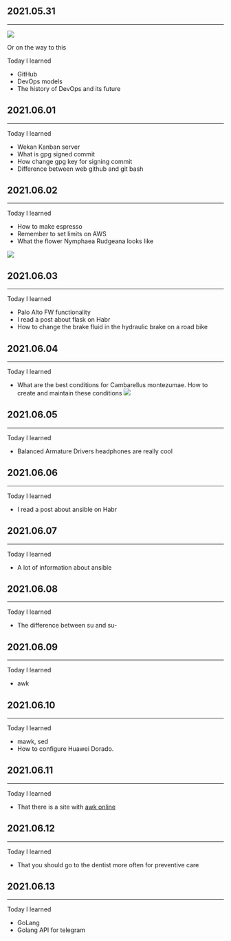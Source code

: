 ## 2021.05.31
***
![](http://a.radikal.ru/a35/2105/4e/74f0d6745ce1.jpg)

Or on the way to this

Today I learned
* GitHub
* DevOps models
* The history of DevOps and its future

## 2021.06.01
***
Today I learned
* Wekan Kanban server
* What is gpg signed commit
* How change gpg key for signing commit
* Difference between web github and git bash

## 2021.06.02
***
Today I learned
* How to make espresso
* Remember to set limits on AWS
* What the flower Nymphaea Rudgeana looks like

![](http://b.radikal.ru/b04/2106/b1/082ce94026cb.jpg)

## 2021.06.03
***
Today I learned
* Palo Alto FW functionality
* I read a post about flask on Habr
* How to change the brake fluid in the hydraulic brake on a road bike

## 2021.06.04
***
Today I learned
* What are the best conditions for Cambarellus montezumae. How to create and maintain these conditions
![](http://a.radikal.ru/a17/2106/da/03ba9aef8007.jpg)

## 2021.06.05
***
Today I learned
* Balanced Armature Drivers headphones are really cool 

## 2021.06.06
***
Today I learned
*  I read a post about ansible on Habr

## 2021.06.07
***
Today I learned
* A lot of information about ansible

## 2021.06.08
***
Today I learned
* The difference between su and su-

 
## 2021.06.09
***
Today I learned
* awk

## 2021.06.10
***
Today I learned
* mawk, sed
* How to configure Huawei Dorado.

## 2021.06.11
***
Today I learned
* That there is a site with [awk online](https://awk.js.org)

## 2021.06.12
***
Today I learned
* That you should go to the dentist more often for preventive care

## 2021.06.13
***
Today I learned
* GoLang
* Golang API for telegram
